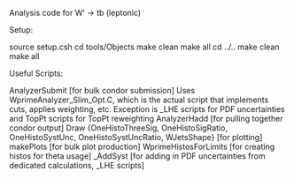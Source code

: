 Analysis code for W' -> tb (leptonic)

Setup:

source setup.csh
cd tools/Objects
make clean
make all
cd ../..
make clean
make all

Useful Scripts:

AnalyzerSubmit [for bulk condor submission]
	Uses WprimeAnalyzer_Slim_Opt.C, which is the actual script that implements cuts, applies weighting, etc. Exception is _LHE scripts for PDF uncertainties and TopPt scripts for TopPt reweighting
AnalyzerHadd [for pulling together condor output]
Draw {OneHistoThreeSig, OneHistoSigRatio, OneHistoSystUnc, OneHistoSystUncRatio, WJetsShape} [for plotting]
makePlots [for bulk plot production]
WprimeHistosForLimits [for creating histos for theta usage]
	_AddSyst [for adding in PDF uncertainties from dedicated calculations, _LHE scripts]
